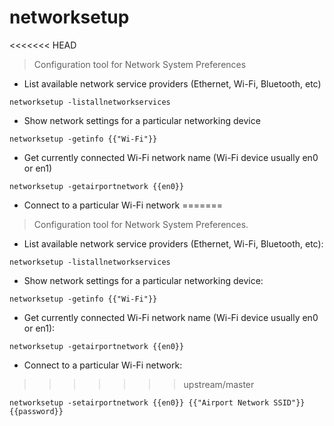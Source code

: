 # networksetup

<<<<<<< HEAD
> Configuration tool for Network System Preferences

- List available network service providers (Ethernet, Wi-Fi, Bluetooth, etc)

`networksetup -listallnetworkservices`

- Show network settings for a particular networking device

`networksetup -getinfo {{"Wi-Fi"}}`

- Get currently connected Wi-Fi network name (Wi-Fi device usually en0 or en1)

`networksetup -getairportnetwork {{en0}}`

- Connect to a particular Wi-Fi network
=======
> Configuration tool for Network System Preferences.

- List available network service providers (Ethernet, Wi-Fi, Bluetooth, etc):

`networksetup -listallnetworkservices`

- Show network settings for a particular networking device:

`networksetup -getinfo {{"Wi-Fi"}}`

- Get currently connected Wi-Fi network name (Wi-Fi device usually en0 or en1):

`networksetup -getairportnetwork {{en0}}`

- Connect to a particular Wi-Fi network:
>>>>>>> upstream/master

`networksetup -setairportnetwork {{en0}} {{"Airport Network SSID"}} {{password}}`
